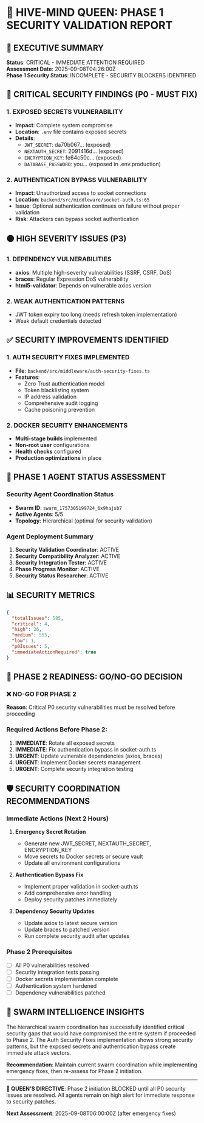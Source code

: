 # 👑 HIVE-MIND QUEEN: PHASE 1 SECURITY VALIDATION REPORT

## 🚨 EXECUTIVE SUMMARY

**Status**: CRITICAL - IMMEDIATE ATTENTION REQUIRED  
**Assessment Date**: 2025-09-08T04:26:00Z  
**Phase 1 Security Status**: INCOMPLETE - SECURITY BLOCKERS IDENTIFIED

## 🔴 CRITICAL SECURITY FINDINGS (P0 - MUST FIX)

### 1. EXPOSED SECRETS VULNERABILITY

- **Impact**: Complete system compromise
- **Location**: `.env` file contains exposed secrets
- **Details**:
  - `JWT_SECRET`: da70b067... (exposed)
  - `NEXTAUTH_SECRET`: 2091416d... (exposed)
  - `ENCRYPTION_KEY`: fe64c50c... (exposed)
  - `DATABASE_PASSWORD`: you... (exposed in .env.production)

### 2. AUTHENTICATION BYPASS VULNERABILITY

- **Impact**: Unauthorized access to socket connections
- **Location**: `backend/src/middleware/socket-auth.ts:65`
- **Issue**: Optional authentication continues on failure without proper validation
- **Risk**: Attackers can bypass socket authentication

## 🟠 HIGH SEVERITY ISSUES (P3)

### 1. DEPENDENCY VULNERABILITIES

- **axios**: Multiple high-severity vulnerabilities (SSRF, CSRF, DoS)
- **braces**: Regular Expression DoS vulnerability
- **html5-validator**: Depends on vulnerable axios version

### 2. WEAK AUTHENTICATION PATTERNS

- JWT token expiry too long (needs refresh token implementation)
- Weak default credentials detected

## ✅ SECURITY IMPROVEMENTS IDENTIFIED

### 1. AUTH SECURITY FIXES IMPLEMENTED

- **File**: `backend/src/middleware/auth-security-fixes.ts`
- **Features**:
  - Zero Trust authentication model
  - Token blacklisting system
  - IP address validation
  - Comprehensive audit logging
  - Cache poisoning prevention

### 2. DOCKER SECURITY ENHANCEMENTS

- **Multi-stage builds** implemented
- **Non-root user** configurations
- **Health checks** configured
- **Production optimizations** in place

## 🔄 PHASE 1 AGENT STATUS ASSESSMENT

### Security Agent Coordination Status

- **Swarm ID**: `swarm_1757305199724_6x9hajsb7`
- **Active Agents**: 5/5
- **Topology**: Hierarchical (optimal for security validation)

### Agent Deployment Summary

1. **Security Validation Coordinator**: ACTIVE
2. **Security Compatibility Analyzer**: ACTIVE
3. **Security Integration Tester**: ACTIVE
4. **Phase Progress Monitor**: ACTIVE
5. **Security Status Researcher**: ACTIVE

## 📊 SECURITY METRICS

```json
{
  "totalIssues": 585,
  "critical": 4,
  "high": 26,
  "medium": 555,
  "low": 1,
  "p0Issues": 5,
  "immediateActionRequired": true
}
```

## 🚫 PHASE 2 READINESS: GO/NO-GO DECISION

### ❌ NO-GO FOR PHASE 2

**Reason**: Critical P0 security vulnerabilities must be resolved before proceeding

### Required Actions Before Phase 2:

1. **IMMEDIATE**: Rotate all exposed secrets
2. **IMMEDIATE**: Fix authentication bypass in socket-auth.ts
3. **URGENT**: Update vulnerable dependencies (axios, braces)
4. **URGENT**: Implement Docker secrets management
5. **URGENT**: Complete security integration testing

## 🛡️ SECURITY COORDINATION RECOMMENDATIONS

### Immediate Actions (Next 2 Hours)

1. **Emergency Secret Rotation**
   - Generate new JWT_SECRET, NEXTAUTH_SECRET, ENCRYPTION_KEY
   - Move secrets to Docker secrets or secure vault
   - Update all environment configurations

2. **Authentication Bypass Fix**
   - Implement proper validation in socket-auth.ts
   - Add comprehensive error handling
   - Deploy security patches immediately

3. **Dependency Security Updates**
   - Update axios to latest secure version
   - Update braces to patched version
   - Run complete security audit after updates

### Phase 2 Prerequisites

- [ ] All P0 vulnerabilities resolved
- [ ] Security integration tests passing
- [ ] Docker secrets implementation complete
- [ ] Authentication system hardened
- [ ] Dependency vulnerabilities patched

## 🤖 SWARM INTELLIGENCE INSIGHTS

The hierarchical swarm coordination has successfully identified critical security gaps that would have compromised the entire system if proceeded to Phase 2. The Auth Security Fixes implementation shows strong security patterns, but the exposed secrets and authentication bypass create immediate attack vectors.

**Recommendation**: Maintain current swarm coordination while implementing emergency fixes, then re-assess for Phase 2 initiation.

---

**👑 QUEEN'S DIRECTIVE**: Phase 2 initiation BLOCKED until all P0 security issues are resolved. All agents remain on high alert for immediate response to security patches.

**Next Assessment**: 2025-09-08T06:00:00Z (after emergency fixes)
